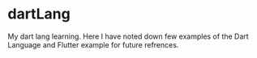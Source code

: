 # dartLang
My dart lang learning.
Here I have noted down few examples of the Dart Language and Flutter example for future refrences.
